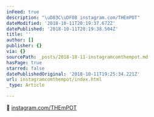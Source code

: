 ```yaml
---
inFeed: true
description: "\uD83C\uDF08 instagram.com/THEmPOT"
dateModified: '2018-10-11T20:19:37.672Z'
datePublished: '2018-10-11T20:19:38.504Z'
title: ''
author: []
publisher: {}
via: {}
sourcePath: _posts/2018-10-11-instagramcomthempot.md
hasPage: true
starred: false
datePublishedOriginal: '2018-10-11T19:25:34.221Z'
url: instagramcomthempot/index.html
_type: Article

---
```

🌈 [instagram.com/THEmPOT][0]

[0]: http://instagram.com/THEmPOT